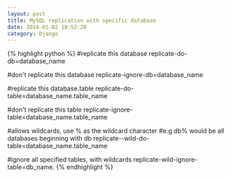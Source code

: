 ```yaml
---
layout: post
title: MySQL replication with specific database
date: 2014-01-02 18:52:20
category: Django
---
```


{% highlight python %}
#replicate this database 
replicate-do-db=database_name 
 
#don't replicate this database 
replicate-ignore-db=database_name 
 
#replicate this database.table 
replicate-do-table=database_name.table_name 
 
#don't replicate this table 
replicate-ignore-table=database_name.table_name 
 
#allows wildcards, use % as the wildcard character 
#e.g db% would be all databases beginning with db 
replicate--wild-do-table=database_name.table_name 
 
#ignore all specified tables, with wildcards 
replicate-wild-ignore-table=db_name.
{% endhighlight %}